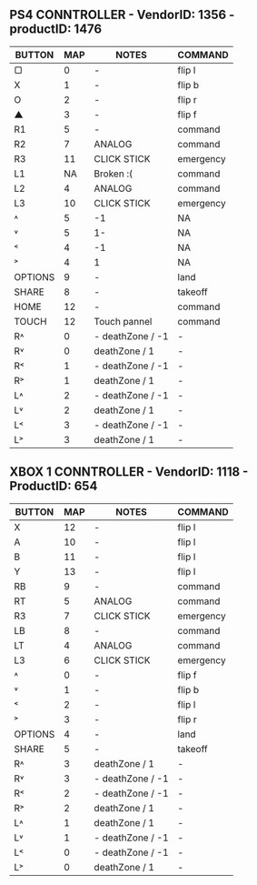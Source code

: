 ## PS4 CONNTROLLER - VendorID: 1356 - productID: 1476

| BUTTON | MAP | NOTES | COMMAND |
| ------ | ------ | ------ | ------ |
| ▢ | 0 | - | flip l |
| X | 1 | - | flip b |
| O | 2 | - | flip r |
| ▲ | 3 | - | flip f |
| R1 | 5 | - | command |
| R2 | 7 | ANALOG | command |
| R3 | 11 | CLICK STICK | emergency |
| L1 | NA | Broken :( | command |
| L2 | 4 | ANALOG | command |
| L3 | 10 | CLICK STICK | emergency |
| ˄ | 5 | -1 | NA |
| ˅ | 5 | 1- | NA |
| ˂ | 4 | -1 | NA |
| ˃ | 4 | 1 | NA |
| OPTIONS | 9 | - | land |
| SHARE | 8 | - | takeoff |
| HOME | 12 | - | command |
| TOUCH | 12 | Touch pannel | command |
| R˄ | 0 | - deathZone / -1 | - |
| R˅ | 0 | deathZone / 1 | - |
| R˂ | 1 | - deathZone / -1 | - |
| R˃ | 1 | deathZone / 1 | - |
| L˄ | 2 | - deathZone / -1 | - |
| L˅ | 2 | deathZone / 1 | - |
| L˂ | 3 | - deathZone / -1 | - |
| L˃ | 3 | deathZone / 1 | - |


## XBOX 1 CONNTROLLER - VendorID: 1118 - ProductID: 654

| BUTTON | MAP | NOTES | COMMAND |
| ------ | ------ | ------ | ------ |
| X | 12 | - | flip l |
| A | 10 | - | flip l |
| B | 11 | - | flip l |
| Y | 13 | - | flip l |
| RB | 9 | - | command |
| RT | 5 | ANALOG | command |
| R3 | 7 | CLICK STICK | emergency |
| LB | 8 | - | command |
| LT | 4 | ANALOG | command |
| L3 | 6 | CLICK STICK | emergency |
| ˄ | 0 | - | flip f |
| ˅ | 1 | - | flip b |
| ˂ | 2 | - | flip l |
| ˃ | 3 | - | flip r |
| OPTIONS | 4 | - | land |
| SHARE | 5 | - | takeoff |
| R˄ | 3 | deathZone / 1 | - |
| R˅ | 3 | - deathZone / -1 | - |
| R˂ | 2 | - deathZone / -1 | - |
| R˃ | 2 | deathZone / 1 | - |
| L˄ | 1 | deathZone / 1 | - |
| L˅ | 1 | - deathZone / -1 | - |
| L˂ | 0 | - deathZone / -1 | - |
| L˃ | 0 | deathZone / 1 | - |